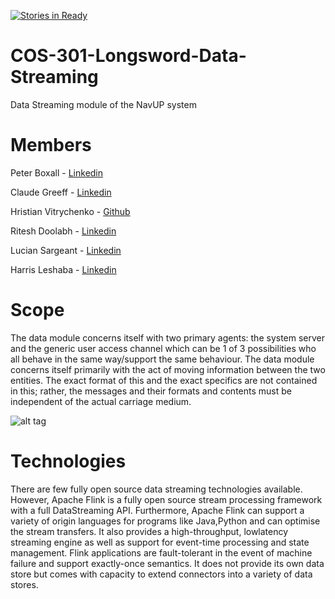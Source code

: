 [![Stories in Ready](https://badge.waffle.io/Chris19951225/COS-301-Longsword-Data-Streaming.svg?label=ready&title=Ready)](http://waffle.io/Chris19951225/COS-301-Longsword-Data-Streaming)

# COS-301-Longsword-Data-Streaming
Data Streaming module of the NavUP system 
# Members
Peter Boxall - <a href="https://www.linkedin.com/in/peter-boxall-7096ba141/" target="_blank"> Linkedin</a>


Claude Greeff - <a href="https://www.linkedin.com/in/claude-greeff/" target="_blank"> Linkedin</a>


Hristian Vitrychenko - <a href="https://github.com/Chris19951225" target="_blank">Github</a>


Ritesh Doolabh - <a href="https://www.linkedin.com/in/ritesh-doolabh-149b9813a/" target="_blank"> Linkedin</a>



Lucian Sargeant - <a href="https://www.linkedin.com/in/lucian-sargeant-8b2268132/" target="_blank"> Linkedin</a>


Harris Leshaba - <a href="https://www.linkedin.com/in/harris-leshaba-597a33141/" target="_blank"> Linkedin</a>
# Scope
The data module concerns itself with two primary agents: the system server and the
generic user access channel which can be 1 of 3 possibilities who all behave in the
same way/support the same behaviour. The data module concerns itself primarily
with the act of moving information between the two entities. The exact format of this
and the exact specifics are not contained in this; rather, the messages and their
formats and contents must be independent of the actual carriage medium.


![alt tag](https://s2.postimg.org/9n976t2vt/Class_Diagram.png)
# Technologies
There are few fully open source data streaming technologies available. However, Apache
Flink is a fully open source stream processing framework with a full DataStreaming API.
Furthermore, Apache Flink can support a variety of origin languages for programs like
Java,Python and can optimise the stream transfers. It also provides a high-throughput, lowlatency
streaming engine as well as support for event-time processing and state
management. Flink applications are fault-tolerant in the event of machine failure and support
exactly-once semantics. It does not provide its own data store but comes with capacity to
extend connectors into a variety of data stores.
